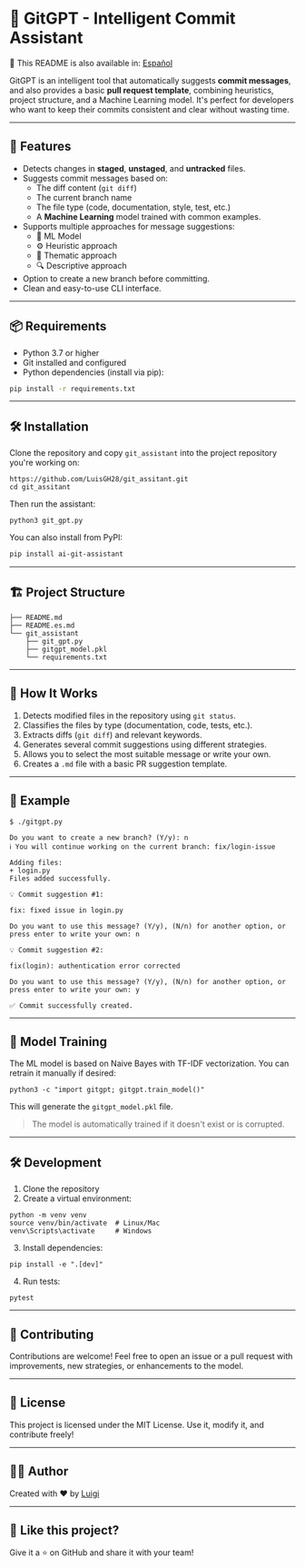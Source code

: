 # 🤖 GitGPT - Intelligent Commit Assistant

📄 This README is also available in: [Español](README.es.md)

GitGPT is an intelligent tool that automatically suggests **commit messages**, and also provides a basic **pull request template**, combining heuristics, project structure, and a Machine Learning model. It's perfect for developers who want to keep their commits consistent and clear without wasting time.

---

## 🚀 Features

- Detects changes in **staged**, **unstaged**, and **untracked** files.
- Suggests commit messages based on:
  - The diff content (`git diff`)
  - The current branch name
  - The file type (code, documentation, style, test, etc.)
  - A **Machine Learning** model trained with common examples.
- Supports multiple approaches for message suggestions:
  - 🔬 ML Model
  - ⚙️ Heuristic approach
  - 🎯 Thematic approach
  - 🔍 Descriptive approach
- Option to create a new branch before committing.
- Clean and easy-to-use CLI interface.

---

## 📦 Requirements

- Python 3.7 or higher
- Git installed and configured
- Python dependencies (install via pip):

```bash
pip install -r requirements.txt
```

---

## 🛠 Installation

Clone the repository and copy `git_assistant` into the project repository you're working on:

```
https://github.com/LuisGH28/git_assitant.git
cd git_assitant
```

Then run the assistant:

```
python3 git_gpt.py
```

You can also install from PyPI:

```bash
pip install ai-git-assistant
```

---

## 🏗️ Project Structure

```
├── README.md
├── README.es.md
└── git_assistant
    ├── git_gpt.py
    ├── gitgpt_model.pkl
    └── requirements.txt
```

---

## 🧠 How It Works

1. Detects modified files in the repository using `git status`.
2. Classifies the files by type (documentation, code, tests, etc.).
3. Extracts diffs (`git diff`) and relevant keywords.
4. Generates several commit suggestions using different strategies.
5. Allows you to select the most suitable message or write your own.
6. Creates a `.md` file with a basic PR suggestion template.

---

## 💬 Example

```
$ ./gitgpt.py

Do you want to create a new branch? (Y/y): n
ℹ️ You will continue working on the current branch: fix/login-issue

Adding files:
+ login.py
Files added successfully.

💡 Commit suggestion #1:

fix: fixed issue in login.py

Do you want to use this message? (Y/y), (N/n) for another option, or press enter to write your own: n

💡 Commit suggestion #2:

fix(login): authentication error corrected

Do you want to use this message? (Y/y), (N/n) for another option, or press enter to write your own: y

✅ Commit successfully created.
```

---

## 🧪 Model Training

The ML model is based on Naive Bayes with TF-IDF vectorization. You can retrain it manually if desired:

```
python3 -c "import gitgpt; gitgpt.train_model()"
```

This will generate the `gitgpt_model.pkl` file.

> The model is automatically trained if it doesn't exist or is corrupted.

---

## 🛠️ Development

1. Clone the repository
2. Create a virtual environment:

```
python -m venv venv
source venv/bin/activate  # Linux/Mac
venv\Scripts\activate     # Windows
```

3. Install dependencies:

```
pip install -e ".[dev]"
```

4. Run tests:

```
pytest
```

---

## 🤝 Contributing

Contributions are welcome! Feel free to open an issue or a pull request with improvements, new strategies, or enhancements to the model.

---

## 📄 License

This project is licensed under the MIT License. Use it, modify it, and contribute freely!

---

## 🧑‍💻 Author

Created with ❤️ by [Luigi](https://github.com/LuisGH28)

---

## 🌟 Like this project?

Give it a ⭐ on GitHub and share it with your team!
